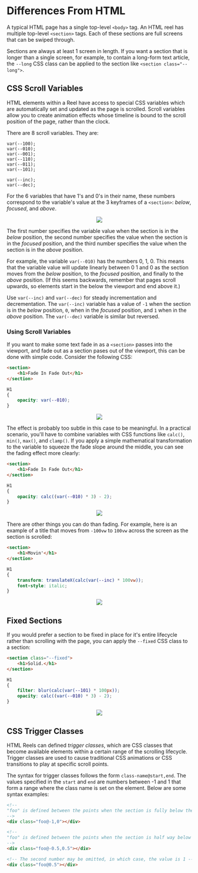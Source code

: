 
# Differences From HTML

A typical HTML page has a single top-level `<body>` tag. An HTML reel has multiple top-level `<section>` tags. Each of these sections are full screens that can be swiped through.

Sections are always at least 1 screen in length. If you want a section that is longer than a single screen, for example, to contain a long-form text article, the `--long` CSS class can be applied to the section like `<section class="--long">`. 

## CSS Scroll Variables

HTML elements within a Reel have access to special CSS variables which are automatically set and updated as the page is scrolled. Scroll variables allow you to create animation effects whose timeline is bound to the scroll position of the page, rather than the clock.

There are 8 scroll variables. They are:

```
var(--100);
var(--010);
var(--001);
var(--110);
var(--011);
var(--101);

var(--inc);
var(--dec);
```

For the 6 variables that have 1's and 0's in their name, these numbers correspond to the variable's value at the 3 keyframes of a `<section>`: *below*, *focused*, and *above*.

<p align="center">
	<img src="diagram.svg">
</p>

The first number specifies the variable value when the section is in the *below* position, the second number specifies the value when the section is in the *focused* position, and the third number specifies the value when the section is in the *above* position.

For example, the variable `var(--010)` has the numbers 0, 1, 0. This means that the variable value will update linearly between 0 1 and 0 as the section moves from the *below* position, to the *focused* position, and finally to the *above* position. (If this seems backwards, remember that pages scroll upwards, so elements start in the below the viewport and end above it.)

Use `var(--inc)` and `var(--dec)` for steady incrementation and decrementation. The `var(--inc)` variable has a value of `-1` when the section is in the *below* position, `0`, when in the *focused* position, and `1` when in the *above* position. The `var(--dec)` variable is similar but reversed.

### Using Scroll Variables

If you want to make some text fade in as a `<section>` passes into the viewport, and fade out as a section pases out of the viewport, this can be done with simple code. Consider the following CSS:

```html
<section>
	<h1>Fade In Fade Out</h1>
</section>
```
```css
H1
{
	opacity: var(--010);
}
```

<p align="center">
	<img src="fade-simple.gif">
</p>

The effect is probably too subtle in this case to be meaningful. In a practical scenario, you'll have to combine variables with CSS functions like `calc()`, `min()`, `max()`, and `clamp()`. If you apply a simple mathematical transformation to the variable to squeeze the fade slope around the middle, you can see the fading effect more clearly:

```html
<section>
	<h1>Fade In Fade Out</h1>
</section>
```
```css
H1
{
	opacity: calc((var(--010) * 3) - 2);
}
```

<p align="center">
	<img src="fade-complex.gif">
</p>

There are other things you can do than fading. For example, here is an example of a title that moves from `-100vw` to `100vw` across the screen as the section is scrolled:

```html
<section>
	<h1>Movin'</h1>
</section>
```
```css
H1
{
	transform: translateX(calc(var(--inc) * 100vw));
	font-style: italic;
}
```

<p align="center">
	<img src="move-across.gif">
</p>

## Fixed Sections

If you would prefer a section to be fixed in place for it's entire lifecycle rather than scrolling with the page, you can apply the `--fixed` CSS class to a section:

```html
<section class="--fixed">
	<h1>Solid.</h1>
</section>
```
```css
H1
{
	filter: blur(calc(var(--101) * 100px));
	opacity: calc((var(--010) * 3) - 2);
}
```

<p align="center">
	<img src="fixed.gif">
</p>

## CSS Trigger Classes

HTML Reels can defined *trigger classes*, which are CSS classes that become available elements within a certain range of the scrolling lifecycle. Trigger classes are used to cause traditional CSS animations or CSS transitions to play at specific scroll points.

The syntax for trigger classes follows the form `class-name@start,end`. The values specified in the `start` and `end` are numbers between -1 and 1 that form a range where the class name is set on the element. Below are some syntax examples:

```html
<!--
"foo" is defined between the points when the section is fully below the viewport, to the point where the section is perfectly aligned with the viewport.
-->
<div class="foo@-1,0"></div>

<!--
"foo" is defined between the points when the section is half way below the viewport, to the point where the section is half way above the viewport.
-->
<div class="foo@-0.5,0.5"></div>

<!-- The second number may be omitted, in which case, the value is 1 -->
<div class="foo@0.5"></div>
```
